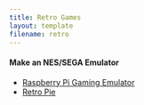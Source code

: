 ```yaml
---
title: Retro Games
layout: template
filename: retro
--- 
```

#### Make an NES/SEGA Emulator
*   [Raspberry Pi Gaming Emulator](https://www.pcworld.com/article/3190347/how-to-build-a-raspberry-pi-retrogaming-emulation-console.html)
*   [Retro Pie](https://retropie.org.uk/)
